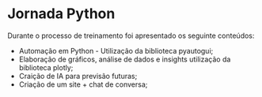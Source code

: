 # Jornada Python
Durante o processo de treinamento foi apresentado os seguinte conteúdos:
* Automação em Python - Utilização da biblioteca pyautogui; 
* Elaboração de gráficos, análise de dados e insights utilização da biblioteca plotly; 
* Craição de IA para previsão futuras;
* Criação de um site + chat de conversa;
